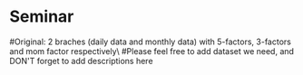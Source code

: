 # Seminar
#Original: 2 braches (daily data and monthly data) with 5-factors, 3-factors and mom factor respectively\\
#Please feel free to add dataset we need, and DON'T forget to add descriptions here
